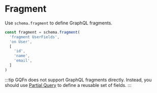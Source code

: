 # Fragment

Use `schema.fragment` to define GraphQL fragments.

```ts
const fragment = schema.fragment(
  'fragment UserFields',
  'on User',
  [
    'id',
    'name',
    'email',
  ]
)
```

:::tip
GQFn does not support GraphQL fragments directly. Instead, you should use [Partial Query](./partial-query.md) to define a reusable set of fields.
:::
